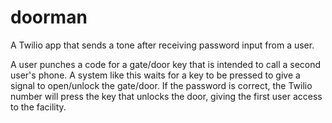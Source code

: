 # doorman
A Twilio app that sends a tone after receiving password input from a user.

A user punches a code for a gate/door key that is intended to call a second user's phone. A system like this waits for a key to be pressed to give a signal to open/unlock the gate/door. If the password is correct, the Twilio number will press the key that unlocks the door, giving the first user access to the facility.

